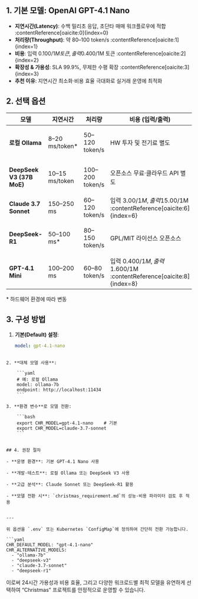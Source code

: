 ## 1. 기본 모델: OpenAI GPT-4.1 Nano  
- **지연시간(Latency)**: 수백 밀리초 응답, 초단타 매매 워크플로우에 적합 :contentReference[oaicite:0]{index=0}  
- **처리량(Throughput)**: 약 80–100 token/s :contentReference[oaicite:1]{index=1}  
- **비용**: 입력 0.100$/1M 토큰, 출력 0.400$/1M 토큰 :contentReference[oaicite:2]{index=2}  
- **확장성 & 가용성**: SLA 99.9%, 무제한 수평 확장 :contentReference[oaicite:3]{index=3}  
- **추천 이유**: 지연시간 최소화·비용 효율 극대화로 실거래 운영에 최적화

## 2. 선택 옵션

| 모델                         | 지연시간       | 처리량           | 비용 (입력/출력)            | 특징 및 활용 시나리오                         |
|-----------------------------|----------------|------------------|-----------------------------|----------------------------------------------|
| **로컬 Ollama**             | 8–20 ms/token* | 50–120 token/s   | HW 투자 및 전기료 별도      | 개발·테스트 환경, 민감 데이터 로컬 처리 :contentReference[oaicite:4]{index=4} |
| **DeepSeek V3 (37B MoE)**   | 10–15 ms/token | 100–200 token/s  | 오픈소스 무료·클라우드 API 별도 | 고성능 오픈소스 모델, 연구·프로토타입 :contentReference[oaicite:5]{index=5} |
| **Claude 3.7 Sonnet**       | 150–250 ms     | 60–120 token/s   | 입력 3.00$/1M, 출력 15.00$/1M :contentReference[oaicite:6]{index=6} | 복잡한 논리·코딩 작업, 대화형 분석 시나리오        |
| **DeepSeek-R1**             | 50–100 ms*     | 80–150 token/s   | GPL/MIT 라이선스 오픈소스      | reasoning·수학·코딩 특화, on-premise 배포 가능      :contentReference[oaicite:7]{index=7} |
| **GPT-4.1 Mini**            | 100–200 ms     | 60–80 token/s    | 입력 0.400$/1M, 출력 1.600$/1M :contentReference[oaicite:8]{index=8} | 비용·성능 밸런스, 중간 규모 워크로드             |

\* 하드웨어 환경에 따라 변동

## 3. 구성 방법  
1. **기본(Default) 설정**:  
   ```yaml
   model: gpt-4.1-nano
```

2. **대체 모델 사용**:
    
    ```yaml
    # 예: 로컬 Ollama
    model: ollama-7b
    endpoint: http://localhost:11434
    ```
    
3. **환경 변수**로 모델 전환:
    
    ```bash
    export CHR_MODEL=gpt-4.1-nano    # 기본
    export CHR_MODEL=claude-3.7-sonnet
    ```
    

## 4. 권장 절차

- **운영 환경**: 기본 GPT-4.1 Nano 사용
    
- **개발·테스트**: 로컬 Ollama 또는 DeepSeek V3 사용
    
- **고급 분석**: Claude Sonnet 또는 DeepSeek-R1 활용
    
- **모델 전환 시**: `christmas_requirement.md`의 성능·비용 파라미터 검토 후 적용
    

---

위 옵션을 `.env` 또는 Kubernetes `ConfigMap`에 정의하여 간단히 전환 가능합니다.

```yaml
CHR_DEFAULT_MODEL: "gpt-4.1-nano"
CHR_ALTERNATIVE_MODELS:
  - "ollama-7b"
  - "deepseek-v3"
  - "claude-3.7-sonnet"
  - "deepseek-r1"
```

이로써 24시간 가용성과 비용 효율, 그리고 다양한 워크로드별 최적 모델을 유연하게 선택하여 “Christmas” 프로젝트를 안정적으로 운영할 수 있습니다.